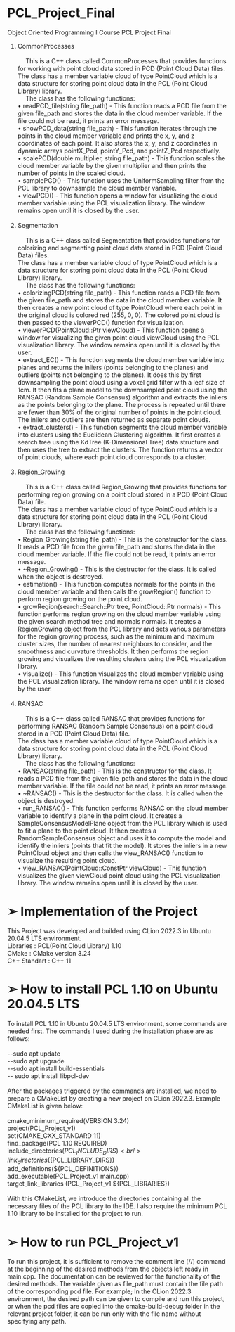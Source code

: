 # PCL_Project_Final
Object Oriented Programming I Course PCL Project Final

1. CommonProcesses <br /> <br />
&emsp; This is a C++ class called CommonProcesses that provides functions for working with point cloud data stored in PCD (Point Cloud Data) files. <br />
The class has a member variable cloud of type PointCloud<PointXYZ> which is a data structure for storing point cloud data in the PCL (Point Cloud Library) library. <br />
&emsp; The class has the following functions: <br />
• readPCD_file(string file_path) - This function reads a PCD file from the given file_path and stores the data in the cloud member variable. If the file could not be read, it prints an error message. <br />
• showPCD_data(string file_path) - This function iterates through the points in the cloud member variable and prints the x, y, and z coordinates of each point. It also stores the x, y, and z coordinates in dynamic arrays pointX_Pcd, pointY_Pcd, and pointZ_Pcd respectively.<br />
• scalePCD(double multiplier, string file_path) - This function scales the cloud member variable by the given multiplier and then prints the number of points in the scaled cloud. <br />
• samplePCD() - This function uses the UniformSampling filter from the PCL library to downsample the cloud member variable. <br />
• viewPCD() - This function opens a window for visualizing the cloud member variable using the PCL visualization library. The window remains open until it is closed by the user. <br /> <br />
2. Segmentation <br /> <br />
&emsp; This is a C++ class called Segmentation that provides functions for colorizing and segmenting point cloud data stored in PCD (Point Cloud Data) files. <br />
The class has a member variable cloud of type PointCloud<PointXYZ> which is a data structure for storing point cloud data in the PCL (Point Cloud Library) library. <br />
&emsp; The class has the following functions: <br />
• colorizingPCD(string file_path) - This function reads a PCD file from the given file_path and stores the data in the cloud member variable. It then creates a new point cloud of type PointCloud<PointXYZRGB> where each point in the original cloud is colored red (255, 0, 0). The colored point cloud is then passed to the viewerPCD() function for visualization. <br />
• viewerPCD(PointCloud<PointXYZRGB>::Ptr viewCloud) - This function opens a window for visualizing the given point cloud viewCloud using the PCL visualization library. The window remains open until it is closed by the user. <br />
• extract_EC() - This function segments the cloud member variable into planes and returns the inliers (points belonging to the planes) and outliers (points not belonging to the planes). It does this by first downsampling the point cloud using a voxel grid filter with a leaf size of 1cm. It then fits a plane model to the downsampled point cloud using the RANSAC (Random Sample Consensus) algorithm and extracts the inliers as the points belonging to the plane. The process is repeated until there are fewer than 30% of the original number of points in the point cloud. The inliers and outliers are then returned as separate point clouds. <br />
• extract_clusters() - This function segments the cloud member variable into clusters using the Euclidean Clustering algorithm. It first creates a search tree using the KdTree (K-Dimensional Tree) data structure and then uses the tree to extract the clusters. The function returns a vector of point clouds, where each point cloud corresponds to a cluster. <br /> <br />
3. Region_Growing <br /> <br />
&emsp; This is a C++ class called Region_Growing that provides functions for performing region growing on a point cloud stored in a PCD (Point Cloud Data) file. <br />
The class has a member variable cloud of type PointCloud<PointXYZ> which is a data structure for storing point cloud data in the PCL (Point Cloud Library) library. <br />
&emsp; The class has the following functions: <br />
• Region_Growing(string file_path) - This is the constructor for the class. It reads a PCD file from the given file_path and stores the data in the cloud member variable. If the file could not be read, it prints an error message. <br />
• ~Region_Growing() - This is the destructor for the class. It is called when the object is destroyed. <br />
• estimation() - This function computes normals for the points in the cloud member variable and then calls the growRegion() function to perform region growing on the point cloud. <br />
• growRegion(search::Search<PointXYZ>::Ptr tree, PointCloud<Normal>::Ptr normals) - This function performs region growing on the cloud member variable using the given search method tree and normals normals. It creates a RegionGrowing object from the PCL library and sets various parameters for the region growing process, such as the minimum and maximum cluster sizes, the number of nearest neighbors to consider, and the smoothness and curvature thresholds. It then performs the region growing and visualizes the resulting clusters using the PCL visualization library. <br />
• visualize() - This function visualizes the cloud member variable using the PCL visualization library. The window remains open until it is closed by the user. <br /> <br />
4. RANSAC <br /> <br />
&emsp; This is a C++ class called RANSAC that provides functions for performing RANSAC (Random Sample Consensus) on a point cloud stored in a PCD (Point Cloud Data) file. <br />
The class has a member variable cloud of type PointCloud<PointXYZ> which is a data structure for storing point cloud data in the PCL (Point Cloud Library) library. <br />
&emsp; The class has the following functions: <br />
• RANSAC(string file_path) - This is the constructor for the class. It reads a PCD file from the given file_path and stores the data in the cloud member variable. If the file could not be read, it prints an error message. <br />
• ~RANSAC() - This is the destructor for the class. It is called when the object is destroyed. <br />
• run_RANSAC() - This function performs RANSAC on the cloud member variable to identify a plane in the point cloud. It creates a SampleConsensusModelPlane object from the PCL library which is used to fit a plane to the point cloud. It then creates a RandomSampleConsensus object and uses it to compute the model and identify the inliers (points that fit the model). It stores the inliers in a new PointCloud object and then calls the view_RANSAC() function to visualize the resulting point cloud. <br />
• view_RANSAC(PointCloud<PointXYZ>::ConstPtr viewCloud) - This function visualizes the given viewCloud point cloud using the PCL visualization library. The window remains open until it is closed by the user. <br />
# ➢ Implementation of the Project
This Project was developed and builded using CLion 2022.3 in Ubuntu 20.04.5 LTS environment. <br />
Libraries : PCL(Point Cloud Library) 1.10 <br />
CMake : CMake version 3.24 <br />
C++ Standart : C++ 11 <br />
# ➢ How to install PCL 1.10 on Ubuntu 20.04.5 LTS
To install PCL 1.10 in Ubuntu 20.04.5 LTS environment, some commands are needed first. The commands I used during the installation phase are as follows: <br /> <br />
--sudo apt update <br />
--sudo apt upgrade <br />
--sudo apt install build-essentials <br />
-- sudo apt install libpcl-dev <br /> <br />
After the packages triggered by the commands are installed, we need to prepare a CMakeList by creating a new project on CLion 2022.3. Example CMakeList is given below: <br /> <br />
cmake_minimum_required(VERSION 3.24) <br />
project(PCL_Project_v1) <br />
set(CMAKE_CXX_STANDARD 11) <br />
find_package(PCL 1.10 REQUIRED) <br />
include_directories(${PCL_INCLUDE_DIRS}) <br />
link_directories(${PCL_LIBRARY_DIRS}) <br />
add_definitions(${PCL_DEFINITIONS}) <br />
add_executable(PCL_Project_v1 main.cpp) <br />
target_link_libraries (PCL_Project_v1 ${PCL_LIBRARIES}) <br /> <br />
With this CMakeList, we introduce the directories containing all the necessary files of the PCL library to the IDE. I also require the minimum PCL 1.10 library to be installed for the project to run. <br />
# ➢ How to run PCL_Project_v1
To run this project, it is sufficient to remove the comment line (//) command at the beginning of the desired methods from the objects left ready in main.cpp. The documentation can be reviewed for the functionality of the desired methods. The variable given as file_path must contain the file path of the corresponding pcd file. For example; In the CLion 2022.3 environment, the desired path can be given to compile and run this project, or when the pcd files are copied into the cmake-build-debug folder in the relevant project folder, it can be run only with the file name without specifying any path.
